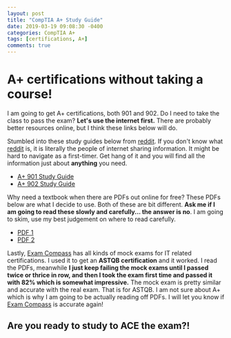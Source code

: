 ```yaml
---
layout: post
title: "CompTIA A+ Study Guide"
date: 2019-03-19 09:08:30 -0400
categories: CompTIA A+
tags: [certifications, A+]
comments: true
---
```


# A+ certifications without taking a course!

I am going to get A+ certifications, both 901 and 902. Do I need to take the class to pass the exam? <b>Let's use the internet first.</b> There are probably better resources online, but I think these links below will do.

Stumbled into these study guides below from [reddit][reddit]. If you don't know what [reddit][reddit] is, it is literally the people of internet sharing information. It might be hard to navigate as a first-timer. Get hang of it and you will find all the information just about <b>anything</b> you need.

- [A+ 901 Study Guide][A+ 901 Study Guide]
- [A+ 902 Study Guide][A+ 902 Study Guide]

Why need a textbook when there are PDFs out online for free? These PDFs below are what I decide to use. Both of these are bit different. <b>Ask me if I am going to read these slowly and carefully... the answer is no</b>. I am going to skim, use my best judgement on where to read carefully.

- [PDF 1][PDF 1]
- [PDF 2][PDF 2]

Lastly, [Exam Compass][Exam Compass] has all kinds of mock exams for IT related certifications. I used it to get an <b>ASTQB certification</b> and it worked. I read the PDFs, meanwhile <b>I just keep failing the mock exams until I passed twice or thrice in row, and then I took the exam first time and passed it with 82% which is somewhat impressive.</b> The mock exam is pretty similar and accurate with the real exam. That is for ASTQB. I am not sure about A+ which is why I am going to be actually reading off PDFs. I will let you know if [Exam Compass][Exam Compass] is accurate again!

## Are you ready to study to ACE the exam?!

[A+ 901 Study Guide]:https://docs.google.com/document/d/1Shh_BNuw4xh2mlr3UVBpBWqbvWJNnTtuSq12RFsjvAo/edit
[A+ 902 Study Guide]:https://docs.google.com/document/d/11TZ8TvhUlRI4yhMBSnULgwE2p4plTptIKZOJ96QdXKc/edit
[PDF 1]:http://ccilearning.com/comptia/CCILearning-Aplus-901-g186eng-sample.pdf
[PDF 2]:https://nh.lochoice.com/WCR/WCRContentDirectory/20066/093013s_ebook_v11.pdf
[reddit]:www.reddit.com
[Exam Compass]:https://www.examcompass.com/
